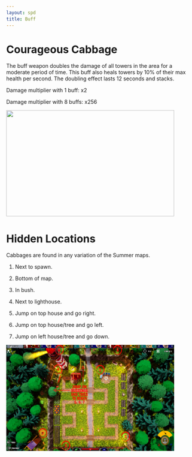 ```yaml
---
layout: spd
title: Buff
---
```


# Courageous Cabbage

The buff weapon doubles the damage of all towers in the area for a moderate period of time. This buff also heals towers by 10% of their max health per second. The doubling effect lasts 12 seconds and stacks.

Damage multiplier with 1 buff: x2

Damage multiplier with 8 buffs: x256

<img src="/assets/images/spd/weapon-buff.gif" width="449" height="283">

# Hidden Locations

Cabbages are found in any variation of the Summer maps.

1. Next to spawn.

2. Bottom of map.

3. In bush.

4. Next to lighthouse.

5. Jump on top house and go right.

6. Jump on top house/tree and go left.

6. Jump on left house/tree and go down.

<a href="/assets/images/spd/map-bomb.jpg">
  <img src="/assets/images/spd/map-bomb.jpg" width="449" height="283">
</a>
